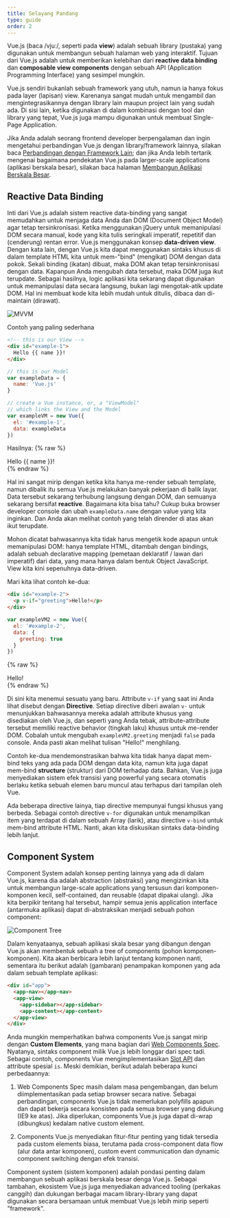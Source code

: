 ```yaml
---
title: Selayang Pandang
type: guide
order: 2
---
```


<!-- Vue.js (pronounced /vjuː/, like **view**) is a library for building interactive web interfaces. The goal of Vue.js is to provide the benefits of **reactive data binding** and **composable view components** with an API that is as simple as possible. -->
Vue.js (baca /vjuː/, seperti pada **view**) adalah sebuah library (pustaka) yang digunakan untuk membangun sebuah halaman web yang interaktif. Tujuan dari Vue.js adalah untuk memberikan kelebihan dari **reactive data binding** dan **composable view components** dengan sebuah API (Application Programming Interface) yang sesimpel mungkin.

<!-- Vue.js itself is not a full-blown framework - it is focused on the view layer only. It is therefore very easy to pick up and to integrate with other libraries or existing projects. On the other hand, when used in combination with proper tooling and supporting libraries, Vue.js is also perfectly capable of powering sophisticated Single-Page Applications. -->
Vue.js sendiri bukanlah sebuah framework yang utuh, namun ia hanya fokus pada layer (lapisan) view. Karenanya sangat mudah untuk mengambil dan mengintegrasikannya dengan library lain maupun project lain yang sudah ada. Di sisi lain, ketika digunakan di dalam kombinasi dengan tool dan library yang tepat, Vue.js juga mampu digunakan untuk membuat Single-Page Application.

<!-- If you are an experienced frontend developer and want to know how Vue.js compares to other libraries/frameworks, check out the [Comparison with Other Frameworks](comparison.html); if you are more interested about how Vue.js approaches larger-scale applications, check out the section on [Building Larger-Scale Applications](application.html). -->
Jika Anda adalah seorang frontend developer berpengalaman dan ingin mengetahui perbandingan Vue.js dengan library/framework lainnya, silakan baca [Perbandingan dengan Framework Lain](comparison.html); dan jika Anda lebih tertarik mengenai bagaimana pendekatan Vue.js pada larger-scale applications (aplikasi berskala besar), silakan baca halaman [Membangun Aplikasi Berskala Besar](application.html).

## Reactive Data Binding

<!-- At the core of Vue.js is a reactive data-binding system that makes it extremely simple to keep your data and the DOM in sync. When using jQuery to manually manipulate the DOM, the code we write is often imperative, repetitive and error-prone. Vue.js embraces the concept of **data-driven view**. In plain words, it means we use special syntax in our normal HTML templates to "bind" the DOM to the underlying data. Once the bindings are created, the DOM will then be kept in sync with the data. Whenever you modify the data, the DOM updates accordingly. As a result, most of our application logic is now directly manipulating data, rather than messing around with DOM updates. This makes our code easier to write, easier to reason about and easier to maintain. -->
Inti dari Vue.js adalah sistem reactive data-binding yang sangat memudahkan untuk menjaga data Anda dan DOM (Document Object Model) agar tetap tersinkronisasi. Ketika menggunakan jQuery untuk memanipulasi DOM secara manual, kode yang kita tulis seringkali imperatif, repetitif dan (cenderung) rentan error. Vue.js menggunakan konsep **data-driven view**. Dengan kata lain, dengan Vue.js kita dapat menggunakan sintaks khusus di dalam template HTML kita untuk mem-"bind" (mengikat) DOM dengan data pokok. Sekali binding (ikatan) dibuat, maka DOM akan tetap tersinkronisasi dengan data. Kapanpun Anda mengubah data tersebut, maka DOM juga ikut terupdate. Sebagai hasilnya, logic aplikasi kita sekarang dapat digunakan untuk memanipulasi data secara langsung, bukan lagi mengotak-atik update DOM. Hal ini membuat kode kita lebih mudah untuk ditulis, dibaca dan di-maintain (dirawat).

![MVVM](/images/mvvm.png)

<!-- For the simplest possible example: -->
Contoh yang paling sederhana

``` html
<!-- this is our View -->
<div id="example-1">
  Hello {{ name }}!
</div>
```

``` js
// this is our Model
var exampleData = {
  name: 'Vue.js'
}

// create a Vue instance, or, a "ViewModel"
// which links the View and the Model
var exampleVM = new Vue({
  el: '#example-1',
  data: exampleData
})
```

<!-- Result: -->
Hasilnya:
{% raw %}
<div id="example-1" class="demo">Hello {{ name }}!</div>
<script>
var exampleData = {
  name: 'Vue.js'
}
var exampleVM = new Vue({
  el: '#example-1',
  data: exampleData
})
</script>
{% endraw %}

<!-- This looks pretty similar to just rendering a template, but Vue.js has done a lot of work under the hood. The data and the DOM are now linked, and everything is now **reactive**. How do we know? Just open up your browser developer console and modify `exampleData.name`. You should see the rendered example above update accordingly. -->
Hal ini sangat mirip dengan ketika kita hanya me-render sebuah template, namun dibalik itu semua Vue.js melakukan banyak pekerjaan di balik layar. Data tersebut sekarang terhubung langsung dengan DOM, dan semuanya sekarang bersifat **reactive**. Bagaimana kita bisa tahu? Cukup buka browser developer console dan ubah `exampleData.name` dengan value yang kita inginkan. Dan Anda akan melihat contoh yang telah dirender di atas akan ikut terupdate.

<!-- Note that we didn't have to write any DOM-manipulating code: the HTML template, enhanced with the bindings, is a declarative mapping of the underlying data state, which is in turn just plain JavaScript objects. Our view is entirely data-driven. -->
Mohon dicatat bahwasannya kita tidak harus mengetik kode apapun untuk memanipulasi DOM: hanya template HTML, ditambah dengan bindings, adalah sebuah declarative mapping (pemetaan deklaratif / lawan dari imperatif) dari data, yang mana hanya dalam bentuk Object JavaScript. View kita kini sepenuhnya data-driven.

<!-- Let's look at a second example: -->
Mari kita lihat contoh ke-dua:

``` html
<div id="example-2">
  <p v-if="greeting">Hello!</p>
</div>
```

``` js
var exampleVM2 = new Vue({
  el: '#example-2',
  data: {
    greeting: true
  }
})
```

{% raw %}
<div id="example-2" class="demo">
  <span v-if="greeting">Hello!</span>
</div>
<script>
var exampleVM2 = new Vue({
  el: '#example-2',
  data: {
    greeting: true
  }
})
</script>
{% endraw %}

<!-- Here we are encountering something new. The `v-if` attribute you are seeing is called a **Directive**. Directives are prefixed with `v-` to indicate that they are special attributes provided by Vue.js, and as you may have guessed, they apply special reactive behavior to the rendered DOM. Go ahead and set `exampleVM2.greeting` to `false` in the console. You should see the "Hello!" message disappear. -->
Di sini kita menemui sesuatu yang baru. Attribute `v-if` yang saat ini Anda lihat disebut dengan **Directive**. Setiap directive diberi awalan `v-` untuk menunjukkan bahwasannya mereka adalah attribute khusus yang disediakan oleh Vue.js, dan seperti yang Anda tebak, attribute-attribute tersebut memiliki reactive behavior (tingkah laku) khusus untuk me-render DOM. Cobalah untuk mengubah `exampleVM2.greeting` menjadi `false` pada console. Anda pasti akan melihat tulisan "Hello!" menghilang.

<!-- This second example demonstrates that not only can we bind DOM text to the data, we can also bind the **structure** of the DOM to the data. Moreover, Vue.js also provides a powerful transition effect system that can automatically apply transition effects when elements are inserted/removed by Vue. -->
Contoh ke-dua mendemonstrasikan bahwa kita tidak hanya dapat mem-bind teks yang ada pada DOM dengan data kita, namun kita juga dapat mem-bind **structure** (struktur) dari DOM terhadap data. Bahkan, Vue.js juga menyediakan sistem efek transisi yang powerful yang secara otomatis berlaku ketika sebuah elemen baru muncul atau terhapus dari tampilan oleh Vue.

<!-- There are quite a few other directives, each with its own special functionality. For example the `v-for` directive for displaying items in an Array, or the `v-bind` directive for binding HTML attributes. We will discuss the full data-binding syntax with more details later. -->
Ada beberapa directive lainya, tiap directive mempunyai fungsi khusus yang berbeda. Sebagai contoh directive `v-for` digunakan untuk menampilkan item yang terdapat di dalam sebuah Array (larik), atau directive `v-bind` untuk mem-bind attribute HTML. Nanti, akan kita diskusikan sintaks data-binding lebih lanjut.

## Component System

<!-- The Component System is another important concept in Vue.js, because it's an abstraction that allows us to build large-scale applications composed of small, self-contained, and often reusable components. If we think about it, almost any type of application interface can be abstracted into a tree of components: -->
Component System adalah konsep penting lainnya yang ada di dalam Vue.js, karena dia adalah abstraction (abstraksi) yang mengizinkan kita untuk membangun large-scale applications yang tersusun dari komponen-komponen kecil, self-contained, dan reusable (dapat dipakai ulang). Jika kita berpikir tentang hal tersebut, hampir semua jenis application interface (antarmuka aplikasi) dapat di-abstraksikan menjadi sebuah pohon component:

![Component Tree](/images/components.png)

<!-- In fact, a typical large application built with Vue.js would form exactly what is on the right - a tree of components. We will talk a lot more about components later in the guide, but here's an (imaginary) example of what an app's template would look like with components: -->
Dalam kenyataanya, sebuah aplikasi skala besar yang dibangun dengan Vue.js akan membentuk sebuah a tree of components (pohon komponen-komponen). Kita akan berbicara lebih lanjut tentang komponen nanti, sementara itu berikut adalah (gambaran) penampakan komponen yang ada dalam sebuah template aplikasi:

``` html
<div id="app">
  <app-nav></app-nav>
  <app-view>
    <app-sidebar></app-sidebar>
    <app-content></app-content>
  </app-view>
</div>
```

<!-- You may have noticed that Vue.js components are very similar to **Custom Elements**, which is part of the [Web Components Spec](http://www.w3.org/wiki/WebComponents/). In fact, Vue.js' component syntax is loosely modeled after the spec. For example, Vue components implement the [Slot API](https://github.com/w3c/webcomponents/blob/gh-pages/proposals/Slots-Proposal.md) and the `is` special attribute. However, there are a few key differences: -->
Anda mungkin memperhatikan bahwa components Vue.js sangat mirip dengan **Custom Elements**, yang mana bagian dari [Web Components Spec](http://www.w3.org/wiki/WebComponents/). Nyatanya, sintaks component milik Vue.js lebih longgar dari spec tadi. Sebagai contoh, components Vue mengimplementasikan [Slot API](https://github.com/w3c/webcomponents/blob/gh-pages/proposals/Slots-Proposal.md) dan attribute spesial `is`. Meski demikian, berikut adalah beberapa kunci perbedaannya:

<!-- 1. The Web Components Spec is still very much a work in progress, and is not natively implemented in every browser. In comparison, Vue.js components don't require any polyfills and works consistently in all supported browsers (IE9 and above). When needed, Vue.js components can also be wrapped inside a native custom element. -->
1. Web Components Spec masih dalam masa pengembangan, dan belum diimplementasikan pada setiap browser secara native. Sebagai perbandingan, components Vue.js tidak memerlukan polyfills apapun dan dapat bekerja secara konsisten pada semua browser yang didukung (IE9 ke atas). Jika diperlukan, components Vue.js juga dapat di-wrap (dibungkus) kedalam native custom element.

2. Components Vue.js menyediakan fitur-fitur penting yang tidak tersedia pada custom elements biasa, terutama pada cross-component data flow (alur data antar komponen), custom event communication dan dynamic component switching dengan efek transisi.
<!-- 2. Vue.js components provide important features that are not available in plain custom elements, most notably cross-component data flow, custom event communication and dynamic component switching with transition effects. -->

<!-- The component system is the foundation for building large apps with Vue.js. In addition, the Vue.js ecosystem also provides advanced tooling and various supporting libraries that can be put together to create a more "framework" like system. -->
Component system (sistem komponen) adalah pondasi penting dalam membangun sebuah aplikasi berskala besar denga Vue.js. Sebagai tambahan, ekosistem Vue.js juga menyediakan advanced tooling (perkakas canggih) dan dukungan berbagai macam library-library yang dapat digunakan secara bersamaan untuk membuat Vue.js lebih mirip seperti "framework".
